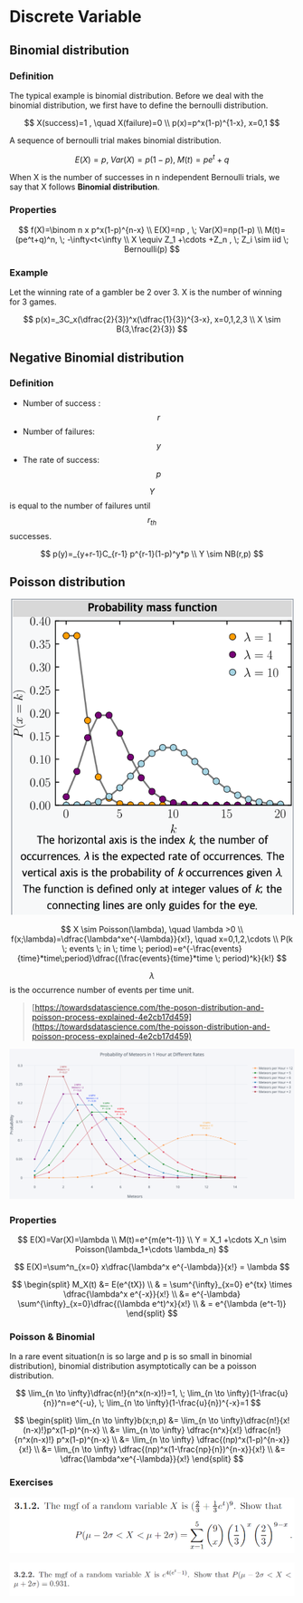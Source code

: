 # Discrete Variable

## Binomial distribution

### Definition

The typical example is binomial distribution. Before we deal with the binomial distribution, we first have to define the bernoulli distribution.

$$
X(success)=1 , \quad X(failure)=0 \\
p(x)=p^x(1-p)^{1-x}, x=0,1
$$

A sequence of bernoulli trial makes binomial distribution.&#x20;

$$E(X)=p, \; Var(X)=p(1-p), \; M(t)=pe^t+q$$

When X is the number of successes in n independent Bernoulli trials, we say that X follows **Binomial distribution**.

### Properties

$$
f(X)=\binom n x p^x(1-p)^{n-x} \\ 
E(X)=np , \; Var(X)=np(1-p) \\
M(t)=(pe^t+q)^n, \; -\infty<t<\infty \\
X \equiv Z_1 +\cdots +Z_n , \; Z_i \sim iid \; Bernoulli(p)
$$

### Example

Let the winning rate of a gambler be 2 over 3. X is the number of winning for 3 games.

$$
p(x)=_3C_x(\dfrac{2}{3})^x(\dfrac{1}{3})^{3-x}, x=0,1,2,3  \\
X \sim B(3,\frac{2}{3})
$$

## Negative Binomial distribution

### Definition

* Number of success : $$r$$
* Number of failures: $$y$$
* The rate of success: $$p$$

&#x20;$$Y$$ is equal to the number of failures until $$r_{th}$$successes.

$$
p(y)=_{y+r-1}C_{r-1} p^{r-1}(1-p)^y*p \\
Y \sim NB(r,p)
$$

###

## Poisson distribution

![](<../.gitbook/assets/image (53).png>)

$$
X \sim Poisson(\lambda), \quad \lambda >0 \\
f(x;\lambda)=\dfrac{\lambda^xe^{-\lambda}}{x!}, \quad x=0,1,2,\cdots \\
P(k \; events \; in \; time \; period)=e^{-\frac{events}{time}*time\;period}\dfrac{(\frac{events}{time}*time \;  period)^k}{k!}
$$

$$\lambda$$is the occurrence number of events per time unit.

> [https://towardsdatascience.com/the-poson-distribution-and-poisson-process-explained-4e2cb17d459](https://towardsdatascience.com/the-poisson-distribution-and-poisson-process-explained-4e2cb17d459)

![](<../.gitbook/assets/image (59).png>)

### Properties

$$
E(X)=Var(X)=\lambda \\
M(t)=e^{m(e^t-1)} \\
Y = X_1 +\cdots X_n \sim Poisson(\lambda_1+\cdots \lambda_n)
$$

$$
E(X)=\sum^n_{x=0} x\dfrac{\lambda^x e^{-\lambda}}{x!} = \lambda
$$

$$
\begin{split}
M_X(t) &= E(e^{tX}) \\
& = \sum^{\infty}_{x=0} e^{tx} \times \dfrac{\lambda^x e^{-x}}{x!} \\
&= e^{-\lambda} \sum^{\infty}_{x=0}\dfrac{(\lambda e^t)^x}{x!} \\
& = e^{\lambda (e^t-1)}
\end{split}
$$

### Poisson & Binomial

In a rare event situation(n is so large and p is so small in binomial distribution), binomial distribution asymptotically can be a poisson distribution.

$$
\lim_{n \to \infty}\dfrac{n!}{n^x(n-x)!}=1, \; \lim_{n \to \infty}(1-\frac{u}{n})^n=e^{-u}, \; \lim_{n \to \infty}(1-\frac{u}{n})^{-x}=1
$$

$$
\begin{split}
\lim_{n \to \infty}b(x;n,p) &= \lim_{n \to \infty}\dfrac{n!}{x!(n-x)!}p^x(1-p)^{n-x}  \\
&= \lim_{n \to \infty} \dfrac{n^x}{x!} \dfrac{n!}{n^x(n-x)!} p^x(1-p)^{n-x} \\
&= \lim_{n \to \infty} \dfrac{(np)^x(1-p)^{n-x}}{x!} \\
&= \lim_{n \to \infty} \dfrac{(np)^x(1-\frac{np}{n})^{n-x}}{x!} \\
&= \dfrac{\lambda^xe^{-\lambda}}{x!}
\end{split}
$$



### Exercises

![](<../.gitbook/assets/image (62).png>)



![](<../.gitbook/assets/image (63).png>)


